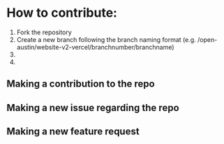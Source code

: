 # How to contribute:



1. Fork the repository
2. Create a new branch following the branch naming format (e.g. /open-austin/website-v2-vercel/branchnumber/branchname)
3. 
4. 

## Making a contribution to the repo

## Making a new issue regarding the repo


## Making a new feature request
